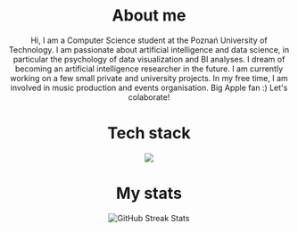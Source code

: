 <div align="center">

# About me

Hi, I am a Computer Science student at the Poznań University of Technology. I am passionate about artificial intelligence and data science, in particular the psychology of data visualization and BI analyses. I dream of becoming an artificial intelligence researcher in the future. I am currently working on a few small private and university projects. In my free time, I am involved in music production and events organisation. Big Apple fan :) Let's colaborate!

# Tech stack

<p align="center">
  <a href="https://skillicons.dev">
    <img src="https://skillicons.dev/icons?i=git,py,cpp,mysql,vim,bash,sklearn,apple" />
  </a>
</p>

# My stats

![GitHub Streak Stats](https://github-readme-streak-stats.herokuapp.com/?user=OgrodowskiJedrzej&theme=dark&hide_border=false)

</div>
